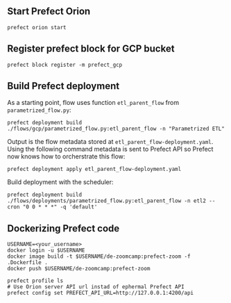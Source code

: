 ## Start Prefect Orion
```
prefect orion start
```

## Register prefect block for GCP bucket
``` 
prefect block register -m prefect_gcp
```

## Build  Prefect deployment
As a starting point, flow uses function `etl_parent_flow` from `parametrized_flow.py`:
```
prefect deployment build ./flows/gcp/parametrized_flow.py:etl_parent_flow -n "Parametrized ETL"
```
Output is the flow metadata stored at `etl_parent_flow-deployment.yaml`. Using the following command metadata is sent to Prefect API so Prefect now knows how to orcherstrate this flow:
```
prefect deployment apply etl_parent_flow-deployment.yaml 
```

Build deployment with the scheduler:
```
prefect deployment build ./flows/deployments/parametrized_flow.py:etl_parent_flow -n etl2 --cron "0 0 * * *" -q 'default'
```

## Dockerizing Prefect code

```
USERNAME=<your_username>
docker login -u $USERNAME
docker image build -t $USERNAME/de-zoomcamp:prefect-zoom -f .Dockerfile .
docker push $USERNAME/de-zoomcamp:prefect-zoom
```

```
prefect profile ls
# Use Orion server API url instad of ephermal Prefect API
prefect config set PREFECT_API_URL=http://127.0.0.1:4200/api
```